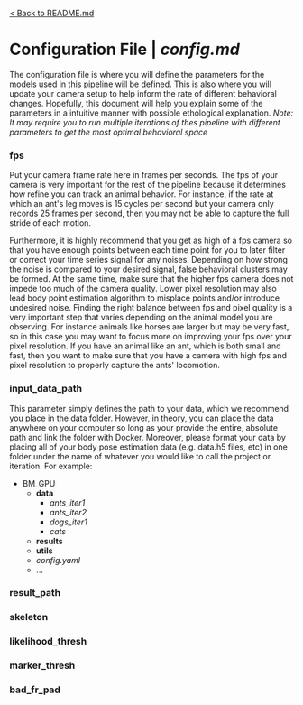 [< Back to README.md](../README.md)

# Configuration File | *config.md*

The configuration file is where you will define the parameters for the models used in this pipeline will be defined. This is also where you will update your camera setup to help inform the rate of different behavioral changes. Hopefully, this document will help you explain some of the parameters in a intuitive manner with possible ethological explanation. 
*Note: It may require you to run multiple iterations of thes pipeline with different parameters to get the most optimal behavioral space*

### fps
Put your camera frame rate here in frames per seconds. The fps of your camera is very important for the rest of the pipeline because it determines how refine you can track an animal behavior. For instance, if the rate at which an ant's leg moves is 15 cycles per second but your camera only records 25 frames per second, then you may not be able to capture the full stride of each motion.

Furthermore, it is highly recommend that you get as high of a fps camera so that you have enough points between each time point for you to later filter or correct your time series signal for any noises. Depending on how strong the noise is compared to your desired signal, false behavioral clusters may be formed. At the same time, make sure that the higher fps camera does not impede too much of the camera quality. Lower pixel resolution may also lead body point estimation algorithm to misplace points and/or introduce undesired noise. Finding the right balance between fps and pixel quality is a very important step that varies depending on the animal model you are observing. For instance animals like horses are larger but may be very fast, so in this case you may want to focus more on improving your fps over your pixel resolution. If you have an animal like an ant, which is both small and fast, then you want to make sure that you have a camera with high fps and pixel resolution to properly capture the ants' locomotion.

### input_data_path
This parameter simply defines the path to your data, which we recommend you place in the data folder. However, in theory, you can place the data anywhere on your computer so long as your provide the entire, absolute path and link the folder with Docker. Moreover, please format your data by placing all of your body pose estimation data (e.g. data.h5 files, etc) in one folder under the name of whatever you would like to call the project or iteration. For example:
* BM_GPU
	* __data__
		* *ants_iter1*
		* *ants_iter2*
		* *dogs_iter1*
		* *cats*
	* **results**
	* **utils**
	* *config.yaml*
	* ...

### result_path

### skeleton

### likelihood_thresh

### marker_thresh

### bad_fr_pad